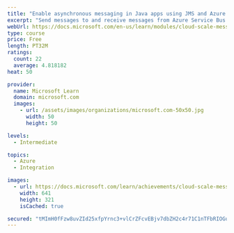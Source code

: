 ```yaml
---
title: "Enable asynchronous messaging in Java apps using JMS and Azure Service Bus"
excerpt: "Send messages to and receive messages from Azure Service Bus with Spring Boot applications."
webUrl: https://docs.microsoft.com/en-us/learn/modules/cloud-scale-messaging-with-jms-service-bus/
type: course
price: Free
length: PT32M
ratings:
  count: 22
  average: 4.818182
heat: 50

provider:
  name: Microsoft Learn
  domain: microsoft.com
  images:
    - url: /assets/images/organizations/microsoft.com-50x50.jpg
      width: 50
      height: 50

levels:
  - Intermediate

topics:
  - Azure
  - Integration

images:
  - url: https://docs.microsoft.com/learn/achievements/cloud-scale-messaging-jms-service-bus-social.png
    width: 641
    height: 321
    isCached: true

secured: "tMImH0fFzw8uvZId25xfpYrnc3+vlCrZFcvEBjv7dbZH2c4r71C1nTFbRIOGuFmVAKAONAqRQgkOgY3uBzcckYNNlb12svBjxRQq1aQKv2PkM3qkHEkBF5Tlirfcc9GCB6mL92kR8Bzap1PAmd9ywtrHIGmCdLysSGAAsWj3wsC8tX7Dz5Dq/3h3hGt2G82gITjrPo0Y4+qHThn0KiDpdgtrHd8dMyltwCOhT1+dxl88FzGxm00wzVyTwRS4cWg7dzQDuW48k3QBhIf1ffHC2ayk43xZYUUQtHxZKU6UmW4aQS4OQAhxsmcozNBnfO1kKx5bQEmOPQYTDuTeZGXP/ACQRIv6m/xxJvFR9gWTJtupC2mZoAjtWNR4QGuBJxrkezCCOusM8jiA/zW+tGRhDE/esJ7I5Wk0ZwEaLQayyRg=;fBycBZD+dFQmn7YPtfngnA=="
---
```


